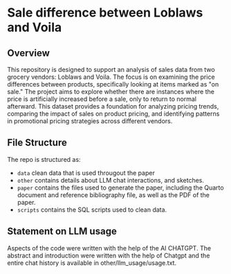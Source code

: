 # Sale difference between Loblaws and Voila

## Overview

This repository is designed to support an analysis of sales data from two grocery vendors: Loblaws and Voila. The focus is on examining the price differences between products, specifically looking at items marked as "on sale." The project aims to explore whether there are instances where the price is artificially increased before a sale, only to return to normal afterward. This dataset provides a foundation for analyzing pricing trends, comparing the impact of sales on product pricing, and identifying patterns in promotional pricing strategies across different vendors.

## File Structure

The repo is structured as:
-   `data` clean data that is used througout the paper
-   `other` contains details about LLM chat interactions, and sketches.
-   `paper` contains the files used to generate the paper, including the Quarto document and reference bibliography file, as well as the PDF of the paper. 
-   `scripts` contains the SQL scripts used to clean data.


## Statement on LLM usage
Aspects of the code were written with the help of the AI CHATGPT. The abstract and introduction were written with the help of Chatgpt and the entire chat history is available in other/llm_usage/usage.txt.
